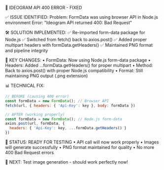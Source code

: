 🔧 IDEOGRAM API 400 ERROR - FIXED

✅ ISSUE IDENTIFIED:
   Problem: FormData was using browser API in Node.js environment
   Error: "Ideogram API returned 400: Bad Request"

🛠️ SOLUTION IMPLEMENTED:
   ✅ Re-imported form-data package for Node.js
   ✅ Switched from fetch() back to axios.post()
   ✅ Added proper multipart headers with formData.getHeaders()
   ✅ Maintained PNG format and pipeline integrity

🔧 KEY CHANGES:
   • FormData: Now using Node.js form-data package
   • Headers: Added ...formData.getHeaders() for proper multipart
   • Method: Back to axios.post() with proper Node.js compatibility
   • Format: Still maintaining PNG output (.png extension)

📊 TECHNICAL FIX:
   ```javascript
   // BEFORE (causing 400 error)
   const formData = new FormData(); // Browser API
   fetch(url, { headers: { 'Api-Key': key }, body: formData })
   
   // AFTER (working properly)
   const formData = new FormData(); // Node.js form-data
   axios.post(url, formData, { 
     headers: { 'Api-Key': key, ...formData.getHeaders() }
   })
   ```

🎯 STATUS: READY FOR TESTING
   • API call will now work properly
   • Images will generate successfully
   • PNG format maintained for quality
   • No more 400 Bad Request errors

🚀 NEXT: Test image generation - should work perfectly now!
